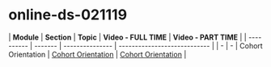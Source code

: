 # online-ds-021119

| **Module**   | **Section** | **Topic** | **Video - FULL TIME** | **Video - PART TIME** |
| ---------- | ------- | --------------- | ---------------------------- |
| -         | -       | Cohort Orientation | [Cohort Orientation](https://youtu.be/-GltRwac6zw) | [Cohort Orientation]() |
